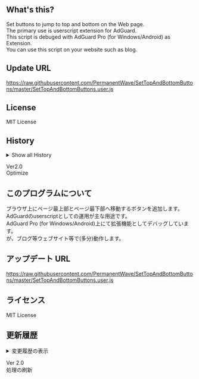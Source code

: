 ## What's this?
Set buttons to jump to top and bottom on the Web page.  
The primary use is userscript extension for AdGuard.  
This script is debuged with AdGuard Pro (for Windows/Android) as Extension.  
You can use this script on your website such as blog.

## Update URL
https://raw.githubusercontent.com/PermanentWave/SetTopAndBottomButtons/master/SetTopAndBottomButtons.user.js

## License
MIT License

## History
<details><summary>Show all History</summary>  

Ver 1.00  
First Release  

Ver 1.01  
Bottom Scroll can't work collectly, so add scroll amount +1% (x1.01)  
Change Element of getting Height.  

Ver 1.02  
Change scroll amount 1% (x1.01) -> 5% (x1.05)  

Ver 1.03  
Test Change  

Ver 1.04  
Undo Change  

Ver 1.05  
Optimization function  
(Remove no-used function, all browser support)  

Ver 1.06  
Optimization script  
(Remove button when button is clicked)  

Ver 1.07  
BugFix  
(Get correct bottom position)  

Ver 1.08  
Add "Auto Hide" function  
Change method  
(Change to refer license URL)  

Ver 1.09  
Introduce function as class  
Change define (var -> let, const)  
All function return value or true  
Optimization  

Ver 1.10  
Optimize  

Ver 1.11  
Optimize  

Ver1.11.1  
Change let -> const element  
Add description  

Ver1.11.2  
Change description  

Ver1.12  
Change filename  
Change Update URL  
Change order of function  

Ver1.13  
Change button images  

</details>  

Ver2.0  
Optimize  

## このプログラムについて
ブラウザ上にページ最上部とページ最下部へ移動するボタンを追加します。  
AdGuardのuserscriptとしての運用が主な用途です。  
AdGuard Pro (for Windows/Android)上にて拡張機能としてデバッグしています。  
が、ブログ等ウェブサイト等で(多分)動作します。

## アップデート URL
https://raw.githubusercontent.com/PermanentWave/SetTopAndBottomButtons/master/SetTopAndBottomButtons.user.js

## ライセンス
MIT License

## 更新履歴
<details><summary>変更履歴の表示</summary>  
  
Ver 1.00  
リリース  

Ver 1.01  
最下部より数ピクセル上に移動することがあったため、1%多めに移動するようにした  
高さを取得する要素を一部変更  

Ver 1.02  
スクロールの増加量を1%から5%へ変更  

Ver 1.03  
試験的変更 (最下部～最下部10pxの間は矢印が出ないように修正)  

Ver 1.04  
Ver 1.03の変更をロールバック

Ver 1.05  
関数の最適化  
(不要な関数の削除、ほとんどのブラウザのサポート)

Ver 1.06  
処理の最適化  
(押したボタンは常に非表示になる処理に変更)  

Ver 1.07  
バグ修正  
(最下部が検出できない場合があったバグを修正)

Ver 1.08  
自動でボタンを非表示にする機能を追加  
一部動作変更  
(ライセンスのURL変更)  

Ver 1.09  
クラスの概念を導入  
varの宣言をletもしくはconstに書き換えた  
全ての関数が何らかの値かtrueを返すようにした  
その他最適化  

Ver 1.10  
処理の最適化

Ver 1.11  
不要な演算の削除  

Ver 1.11.1  
読み込んだElementを定数とした  
説明の追記等  

Ver 1.11.2  
説明の変更  

Ver 1.12  
ファイル名の変更  
アップデートURLの変更  
関数の順番を変更  

Ver 1.13  
ボタンのアイコン変更  

</details>  

Ver 2.0  
処理の刷新  